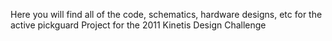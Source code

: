 Here you will find all of the code, schematics, hardware designs, etc for the active pickguard Project for the 2011 Kinetis Design Challenge